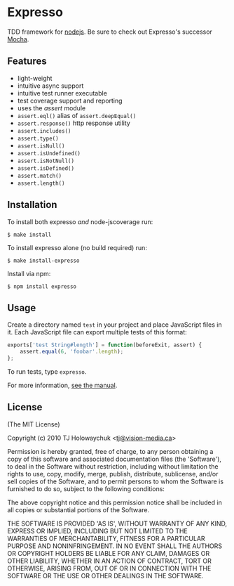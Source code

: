 
# Expresso

  TDD framework for [nodejs](http://nodejs.org). Be sure to check out Expresso's successor [Mocha](http://visionmedia.github.com/mocha/).
  
## Features

  - light-weight
  - intuitive async support
  - intuitive test runner executable
  - test coverage support and reporting
  - uses the _assert_ module
  - `assert.eql()` alias of `assert.deepEqual()`
  - `assert.response()` http response utility
  - `assert.includes()`
  - `assert.type()`
  - `assert.isNull()`
  - `assert.isUndefined()`
  - `assert.isNotNull()`
  - `assert.isDefined()`
  - `assert.match()`
  - `assert.length()`

## Installation

To install both expresso _and_ node-jscoverage run:

    $ make install

To install expresso alone (no build required) run:

    $ make install-expresso

Install via npm:

    $ npm install expresso

## Usage

Create a directory named `test` in your project and place JavaScript files in it. Each JavaScript file can export multiple tests of this format:

```js
exports['test String#length'] = function(beforeExit, assert) {
    assert.equal(6, 'foobar'.length);
};
```

To run tests, type `expresso`.

For more information, [see the manual](http://visionmedia.github.com/expresso/).

## License

(The MIT License)

Copyright (c) 2010 TJ Holowaychuk &lt;tj@vision-media.ca&gt;

Permission is hereby granted, free of charge, to any person obtaining
a copy of this software and associated documentation files (the
'Software'), to deal in the Software without restriction, including
without limitation the rights to use, copy, modify, merge, publish,
distribute, sublicense, and/or sell copies of the Software, and to
permit persons to whom the Software is furnished to do so, subject to
the following conditions:

The above copyright notice and this permission notice shall be
included in all copies or substantial portions of the Software.

THE SOFTWARE IS PROVIDED 'AS IS', WITHOUT WARRANTY OF ANY KIND,
EXPRESS OR IMPLIED, INCLUDING BUT NOT LIMITED TO THE WARRANTIES OF
MERCHANTABILITY, FITNESS FOR A PARTICULAR PURPOSE AND NONINFRINGEMENT.
IN NO EVENT SHALL THE AUTHORS OR COPYRIGHT HOLDERS BE LIABLE FOR ANY
CLAIM, DAMAGES OR OTHER LIABILITY, WHETHER IN AN ACTION OF CONTRACT,
TORT OR OTHERWISE, ARISING FROM, OUT OF OR IN CONNECTION WITH THE
SOFTWARE OR THE USE OR OTHER DEALINGS IN THE SOFTWARE.
